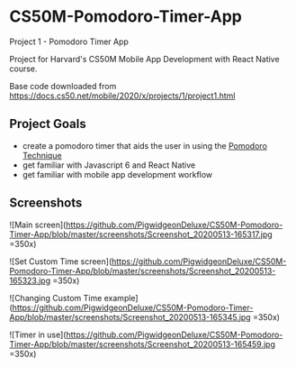 # CS50M-Pomodoro-Timer-App
Project 1 - Pomodoro Timer App 

Project for Harvard's CS50M Mobile App Development with React Native course.

Base code downloaded from https://docs.cs50.net/mobile/2020/x/projects/1/project1.html

## Project Goals
- create a pomodoro timer that aids the user in using the [Pomodoro Technique](https://en.wikipedia.org/wiki/Pomodoro_Technique)
- get familiar with Javascript 6 and React Native
- get familiar with mobile app development workflow

## Screenshots
![Main screen](https://github.com/PigwidgeonDeluxe/CS50M-Pomodoro-Timer-App/blob/master/screenshots/Screenshot_20200513-165317.jpg =350x)

![Set Custom Time screen](https://github.com/PigwidgeonDeluxe/CS50M-Pomodoro-Timer-App/blob/master/screenshots/Screenshot_20200513-165323.jpg =350x)

![Changing Custom Time example](https://github.com/PigwidgeonDeluxe/CS50M-Pomodoro-Timer-App/blob/master/screenshots/Screenshot_20200513-165345.jpg =350x)

![Timer in use](https://github.com/PigwidgeonDeluxe/CS50M-Pomodoro-Timer-App/blob/master/screenshots/Screenshot_20200513-165459.jpg =350x)
